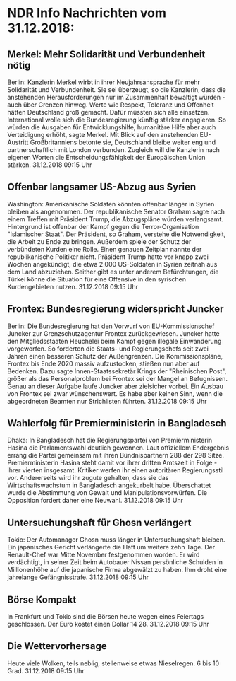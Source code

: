 # NDR Info Nachrichten vom 31.12.2018:


## Merkel: Mehr Solidarität und Verbundenheit nötig
Berlin: Kanzlerin Merkel wirbt in ihrer Neujahrsansprache für mehr Solidarität und Verbundenheit. Sie sei überzeugt, so die Kanzlerin, dass die anstehenden Herausforderungen nur im Zusammenhalt bewältigt würden - auch über Grenzen hinweg. Werte wie Respekt, Toleranz und Offenheit hätten Deutschland groß gemacht. Dafür müssten sich alle einsetzen. International wolle sich die Bundesregierung künftig stärker engagieren. So würden die Ausgaben für Entwicklungshilfe, humanitäre Hilfe aber auch Verteidigung erhöht, sagte Merkel. Mit Blick auf den anstehenden EU-Austritt Großbritanniens betonte sie, Deutschland bleibe weiter eng und partnerschaftlich mit London verbunden. Zugleich will die Kanzlerin nach eigenen Worten die Entscheidungsfähigkeit der Europäischen Union stärken. 31.12.2018 09:15 Uhr 

## Offenbar langsamer US-Abzug aus Syrien
Washington:	Amerikanische Soldaten könnten offenbar länger in Syrien bleiben als angenommen. Der republikanische Senator Graham sagte nach einem Treffen mit Präsident Trump, die Abzugspläne würden verlangsamt. Hintergrund ist offenbar der Kampf gegen die Terror-Organisation "Islamischer Staat". Der Präsident, so Graham, verstehe die Notwendigkeit, die Arbeit zu Ende zu bringen. Außerdem spiele der Schutz der verbündeten Kurden eine Rolle. Einen genauen Zeitplan nannte der republikanische Politiker nicht. Präsident Trump hatte vor knapp zwei Wochen angekündigt, die etwa 2.000 US-Soldaten in Syrien zeitnah aus dem Land abzuziehen. Seither gibt es unter anderem Befürchtungen, die Türkei könne die Situation für eine Offensive in den syrischen Kurdengebieten nutzen. 31.12.2018 09:15 Uhr 

## Frontex: Bundesregierung widerspricht Juncker
Berlin:	Die Bundesregierung hat den Vorwurf von EU-Kommissionschef Juncker zur Grenzschutzagentur Frontex zurückgewiesen. Juncker hatte den Mitgliedsstaaten Heuchelei beim Kampf gegen illegale Einwanderung vorgeworfen. So forderten die Staats- und Regierungschefs seit zwei Jahren einen besseren Schutz der Außengrenzen. Die Kommissionspläne, Frontex bis Ende 2020 massiv aufzustocken, stießen nun aber auf Bedenken. Dazu sagte Innen-Staatssekretär Krings der "Rheinischen Post", größer als das Personalproblem bei Frontex sei der Mangel an Befugnissen. Genau an dieser Aufgabe laufe Juncker aber zielsicher vorbei. Ein Ausbau von Frontex sei zwar wünschenswert. Es habe aber keinen Sinn, wenn die abgeordneten Beamten nur Strichlisten führten. 31.12.2018 09:15 Uhr 

## Wahlerfolg für Premierministerin in Bangladesch
Dhaka: In Bangladesch hat die Regierungspartei von Premierministerin Hasina die Parlamentswahl deutlich gewonnen. Laut offiziellem Endergebnis errang die Partei gemeinsam mit ihren Bündnispartnern 288 der 298 Sitze. Premierministerin Hasina steht damit vor ihrer dritten Amtszeit in Folge - ihrer vierten insgesamt. Kritiker werfen ihr einen autoritären Regierungsstil vor. Andererseits wird ihr zugute gehalten, dass sie das Wirtschaftswachstum in Bangladesch angekurbelt habe. Überschattet wurde die Abstimmung von Gewalt und Manipulationsvorwürfen. Die Opposition fordert daher eine Neuwahl. 31.12.2018 09:15 Uhr 

## Untersuchungshaft für Ghosn verlängert
Tokio:	Der Automanager Ghosn muss länger in Untersuchungshaft bleiben. Ein japanisches Gericht verlängerte die Haft um weitere zehn Tage. Der Renault-Chef war Mitte November festgenommen worden. Er wird verdächtigt, in seiner Zeit beim Autobauer Nissan persönliche Schulden in Millionenhöhe auf die japanische Firma abgewälzt zu haben. Ihm droht eine jahrelange Gefängnisstrafe. 31.12.2018 09:15 Uhr 

## Börse Kompakt
In Frankfurt und Tokio sind die Börsen heute wegen eines Feiertags geschlossen. Der Euro kostet einen Dollar 14 28. 31.12.2018 09:15 Uhr 

## Die Wettervorhersage
Heute viele Wolken, teils neblig, stellenweise etwas Nieselregen. 6 bis 10 Grad. 31.12.2018 09:15 Uhr 
